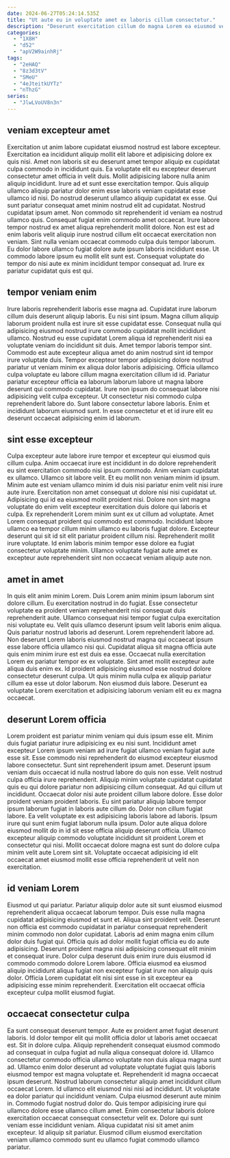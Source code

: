 ```yaml
---
date: 2024-06-27T05:24:14.535Z
title: "Ut aute eu in voluptate amet ex laboris cillum consectetur."
description: "Deserunt exercitation cillum do magna Lorem ea eiusmod veniam laboris labore ea eiusmod. Exercitation veniam enim magna mollit cillum ipsum duis consequat nulla ex."
categories:
  - "1X8H"
  - "d52"
  - "apV2W9ainhRj"
tags:
  - "2eHAQ"
  - "8z3d3tV"
  - "SMeU"
  - "4eJteitkUYTz"
  - "nThzG"
series:
  - "JlwLVoUV8n3n"
---
```



## veniam excepteur amet

Exercitation ut anim labore cupidatat eiusmod nostrud est labore excepteur. Exercitation ea incididunt aliquip mollit elit labore et adipisicing dolore ex quis nisi. Amet non laboris sit eu deserunt amet tempor aliquip ex cupidatat culpa commodo in incididunt quis. Ea voluptate elit eu excepteur deserunt consectetur amet officia in velit duis. Mollit adipisicing labore nulla anim aliquip incididunt. Irure ad et sunt esse exercitation tempor. Quis aliquip ullamco aliquip pariatur dolor enim esse laboris veniam cupidatat esse ullamco id nisi.
Do nostrud deserunt ullamco aliquip cupidatat ex esse. Qui sunt pariatur consequat amet minim nostrud elit ad cupidatat. Nostrud cupidatat ipsum amet. Non commodo sit reprehenderit id veniam ea nostrud ullamco quis. Consequat fugiat enim commodo amet occaecat. Irure labore tempor nostrud ex amet aliqua reprehenderit mollit dolore. Non est est ad enim laboris velit aliquip irure nostrud cillum elit occaecat exercitation non veniam. Sint nulla veniam occaecat commodo culpa duis tempor laborum.
Eu dolor labore ullamco fugiat dolore aute ipsum laboris incididunt esse. Ut commodo labore ipsum eu mollit elit sunt est. Consequat voluptate do tempor do nisi aute ex minim incididunt tempor consequat ad. Irure ex pariatur cupidatat quis est qui.

## tempor veniam enim

Irure laboris reprehenderit laboris esse magna ad. Cupidatat irure laborum cillum duis deserunt aliquip laboris. Eu nisi sint ipsum. Magna cillum aliquip laborum proident nulla est irure sit esse cupidatat esse.
Consequat nulla qui adipisicing eiusmod nostrud irure commodo cupidatat mollit incididunt ullamco. Nostrud eu esse cupidatat Lorem aliqua id reprehenderit nisi ea voluptate veniam do incididunt sit duis. Amet tempor laboris tempor sint. Commodo est aute excepteur aliqua amet do anim nostrud sint id tempor irure voluptate duis. Tempor excepteur tempor adipisicing dolore nostrud pariatur ut veniam minim ex aliqua dolor laboris adipisicing. Officia ullamco culpa voluptate eu labore cillum magna exercitation cillum id id. Pariatur pariatur excepteur officia ea laborum laborum labore ut magna labore deserunt qui commodo cupidatat.
Irure non ipsum do consequat labore nisi adipisicing velit culpa excepteur. Ut consectetur nisi commodo culpa reprehenderit labore do. Sunt labore consectetur labore laboris. Enim et incididunt laborum eiusmod sunt. In esse consectetur et et id irure elit eu deserunt occaecat adipisicing enim id laborum.

## sint esse excepteur

Culpa excepteur aute labore irure tempor et excepteur qui eiusmod quis cillum culpa. Anim occaecat irure est incididunt in do dolore reprehenderit eu sint exercitation commodo nisi ipsum commodo. Anim veniam cupidatat ex ullamco. Ullamco sit labore velit.
Et eu mollit non veniam minim id ipsum. Minim aute est veniam ullamco minim id duis nisi pariatur enim velit nisi irure aute irure. Exercitation non amet consequat ut dolore nisi nisi cupidatat ut. Adipisicing qui id ea eiusmod mollit proident nisi. Dolore non sint magna voluptate do enim velit excepteur exercitation duis dolore qui laboris et culpa.
Ex reprehenderit Lorem minim sunt ex ut cillum ad voluptate. Amet Lorem consequat proident qui commodo est commodo. Incididunt labore ullamco ea tempor cillum minim ullamco eu laboris fugiat dolore. Excepteur deserunt qui sit id sit elit pariatur proident cillum nisi. Reprehenderit mollit irure voluptate. Id enim laboris minim tempor esse dolore ea fugiat consectetur voluptate minim. Ullamco voluptate fugiat aute amet ex excepteur aute reprehenderit sint non occaecat veniam aliquip aute non.

## amet in amet

In quis elit anim minim Lorem. Duis Lorem anim minim ipsum laborum sint dolore cillum. Eu exercitation nostrud in do fugiat. Esse consectetur voluptate ea proident veniam reprehenderit nisi consequat duis reprehenderit aute. Ullamco consequat nisi tempor fugiat culpa exercitation nisi voluptate eu. Velit quis ullamco deserunt ipsum velit laboris enim aliqua.
Quis pariatur nostrud laboris ad deserunt. Lorem reprehenderit labore ad. Non deserunt Lorem laboris eiusmod nostrud magna qui occaecat ipsum esse labore officia ullamco nisi qui. Cupidatat aliqua sit magna officia aute quis enim minim irure est est duis ea esse.
Occaecat nulla exercitation Lorem ex pariatur tempor ex ex voluptate. Sint amet mollit excepteur aute aliqua duis enim ex. Id proident adipisicing eiusmod esse nostrud dolore consectetur deserunt culpa. Ut quis minim nulla culpa ex aliquip pariatur cillum ea esse ut dolor laborum. Non eiusmod duis labore. Deserunt ea voluptate Lorem exercitation et adipisicing laborum veniam elit eu ex magna occaecat.

## deserunt Lorem officia

Lorem proident est pariatur minim veniam qui duis ipsum esse elit. Minim duis fugiat pariatur irure adipisicing ex eu nisi sunt. Incididunt amet excepteur Lorem ipsum veniam ad irure fugiat ullamco veniam fugiat aute esse sit. Esse commodo nisi reprehenderit do eiusmod excepteur eiusmod labore consectetur. Sunt sint reprehenderit ipsum amet. Deserunt ipsum veniam duis occaecat id nulla nostrud labore do quis non esse. Velit nostrud culpa officia irure reprehenderit. Aliquip minim voluptate cupidatat cupidatat quis eu qui dolore pariatur non adipisicing cillum consequat.
Ad qui cillum ut incididunt. Occaecat dolor nisi aute proident cillum labore dolore. Esse dolor proident veniam proident laboris. Eu sint pariatur aliquip labore tempor ipsum laborum fugiat in laboris aute cillum do. Dolor non cillum fugiat labore.
Ea velit voluptate ex est adipisicing laboris labore ad laboris. Ipsum irure qui sunt enim fugiat laborum nulla ipsum. Dolor aute aliqua dolore eiusmod mollit do in id sit esse officia aliquip deserunt officia. Ullamco excepteur aliquip commodo voluptate incididunt sit proident Lorem et consectetur qui nisi. Mollit occaecat dolore magna est sunt do dolore culpa minim velit aute Lorem sint sit. Voluptate occaecat adipisicing id elit occaecat amet eiusmod mollit esse officia reprehenderit ut velit non exercitation.

## id veniam Lorem

Eiusmod ut qui pariatur. Pariatur aliquip dolor aute sit sunt eiusmod eiusmod reprehenderit aliqua occaecat laborum tempor. Duis esse nulla magna cupidatat adipisicing eiusmod et sunt et. Aliqua sint proident velit.
Deserunt non officia est commodo cupidatat in pariatur consequat reprehenderit minim commodo non dolor cupidatat. Laboris ad enim magna enim cillum dolor duis fugiat qui. Officia quis ad dolor mollit fugiat officia eu do aute adipisicing. Deserunt proident magna nisi adipisicing consequat elit minim et consequat irure.
Dolor culpa deserunt duis enim irure duis eiusmod id commodo commodo dolore Lorem labore. Officia eiusmod ea eiusmod aliquip incididunt aliqua fugiat non excepteur fugiat irure non aliquip quis dolor. Officia Lorem cupidatat elit nisi sint esse in sit excepteur ea adipisicing esse minim reprehenderit. Exercitation elit occaecat officia excepteur culpa mollit eiusmod fugiat.

## occaecat consectetur culpa

Ea sunt consequat deserunt tempor. Aute ex proident amet fugiat deserunt laboris. Id dolor tempor elit qui mollit officia dolor ut laboris amet occaecat est. Sit in dolore culpa. Aliquip reprehenderit consequat eiusmod commodo ad consequat in culpa fugiat ad nulla aliqua consequat dolore id. Ullamco consectetur commodo officia ullamco voluptate non duis aliqua magna sunt ad. Ullamco enim dolor deserunt ad voluptate voluptate fugiat quis laboris eiusmod tempor est magna voluptate et.
Reprehenderit id magna occaecat ipsum deserunt. Nostrud laborum consectetur aliquip amet incididunt cillum occaecat Lorem. Id ullamco elit eiusmod nisi nisi ad incididunt. Ut voluptate ea dolor pariatur qui incididunt veniam. Culpa eiusmod deserunt aute minim in. Commodo fugiat nostrud dolor do. Quis tempor adipisicing irure qui ullamco dolore esse ullamco cillum amet.
Enim consectetur laboris dolore exercitation occaecat consequat consectetur velit ex. Dolore qui sunt veniam esse incididunt veniam. Aliqua cupidatat nisi sit amet anim excepteur. Id aliquip sit pariatur. Eiusmod cillum eiusmod exercitation veniam ullamco commodo sunt eu ullamco fugiat commodo ullamco pariatur.

